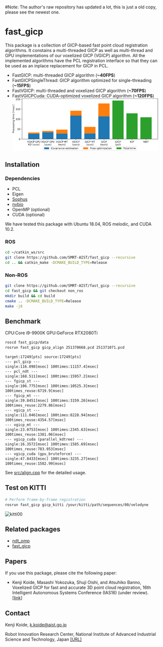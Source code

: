 #Note:
The author's raw repository has updated a lot, this is just a old copy, please see the newest one.

# fast_gicp

This package is a collection of GICP-based fast point cloud registration algorithms. It constains a multi-threaded GICP as well as multi-thread and GPU implementations of our voxelized GICP (VGICP) algorithm. All the implemented algorithms have the PCL registration interface so that they can be used as an inplace replacement for GICP in PCL.

- FastGICP: multi-threaded GICP algorithm (**\~40FPS**)
- FastGICPSingleThread: GICP algorithm optimized for single-threading (**\~15FPS**)
- FastVGICP: multi-threaded and voxelized GICP algorithm (**\~70FPS**)
- FastVGICPCuda: CUDA-optimized voxelized GICP algorithm (**\~120FPS**)
![proctime](data/proctime.png)


## Installation

### Dependencies
- PCL
- Eigen
- [Sophus](https://github.com/strasdat/Sophus)
- [nvbio](https://github.com/NVlabs/nvbio)
- OpenMP (optional)
- CUDA (optional)

We have tested this package with Ubuntu 18.04, ROS melodic, and CUDA 10.2.

### ROS
```bash
cd ~/catkin_ws/src
git clone https://github.com/SMRT-AIST/fast_gicp --recursive
cd .. && catkin_make -DCMAKE_BUILD_TYPE=Release
```

### Non-ROS
```bash
git clone https://github.com/SMRT-AIST/fast_gicp --recursive
cd fast_gicp && git checkout non_ros
mkdir build && cd build
cmake .. -DCMAKE_BUILD_TYPE=Release
make -j8
```

## Benchmark
CPU:Core i9-9900K GPU:GeForce RTX2080Ti

```bash
roscd fast_gicp/data
rosrun fast_gicp gicp_align 251370668.pcd 251371071.pcd
```

```
target:17249[pts] source:17249[pts]
--- pcl_gicp ---
single:116.098[msec] 100times:11157.4[msec] 
--- pcl_ndt ---
single:168.511[msec] 100times:15957.2[msec] 
--- fgicp_st ---
single:106.775[msec] 100times:10525.3[msec] 100times_reuse:6719.9[msec]
--- fgicp_mt ---
single:39.8451[msec] 100times:3159.26[msec] 100times_reuse:2279.86[msec]
--- vgicp_st ---
single:111.046[msec] 100times:8228.94[msec] 100times_reuse:4354.57[msec]
--- vgicp_mt ---
single:23.0753[msec] 100times:2345.63[msec] 100times_reuse:1381.06[msec]
--- vgicp_cuda (parallel_kdtree) ---
single:16.3572[msec] 100times:1585.69[msec] 100times_reuse:783.953[msec]
--- vgicp_cuda (gpu_bruteforce) ---
single:47.8433[msec] 100times:3235.27[msec] 100times_reuse:1582.99[msec]
```

See [src/align.cpp](https://github.com/SMRT-AIST/fast_gicp/blob/master/src/align.cpp) for the detailed usage.

## Test on KITTI

```bash
# Perform frame-by-frame registration
rosrun fast_gicp gicp_kitti /your/kitti/path/sequences/00/velodyne
```

![kitti00](https://user-images.githubusercontent.com/31344317/86207074-b98ac280-bba8-11ea-9687-e65f03aaf25b.png)

## Related packages
- [ndt_omp](https://github.com/koide3/ndt_omp)
- [fast_gicp](https://github.com/SMRT-AIST/fast_gicp)


## Papers
If you use this package, please cite the following paper:  
- Kenji Koide, Masashi Yokozuka, Shuji Oishi, and Atsuhiko Banno, Voxelized GICP for fast and accurate 3D point cloud registration, 16th Intelligent Autonomous Systems Conference (IAS16) (under review). [[link]](https://easychair.org/publications/preprint/ftvV)

## Contact
Kenji Koide, k.koide@aist.go.jp

Robot Innovation Research Center, National Institute of Advanced Industrial Science and Technology, Japan  [\[URL\]](https://unit.aist.go.jp/rirc/en/team/smart_mobility.html)
